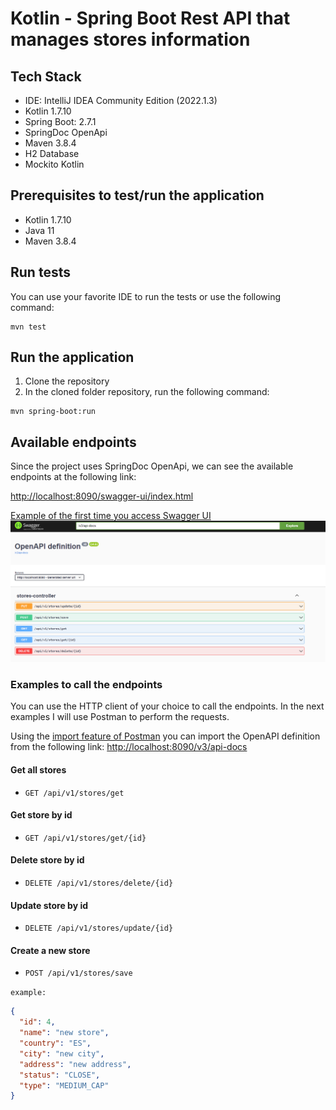 # Kotlin - Spring Boot Rest API that manages stores information

## Tech Stack
- IDE: IntelliJ IDEA Community Edition (2022.1.3)
- Kotlin 1.7.10
- Spring Boot: 2.7.1
- SpringDoc OpenApi
- Maven 3.8.4
- H2 Database
- Mockito Kotlin

## Prerequisites to test/run the application
- Kotlin 1.7.10
- Java 11
- Maven 3.8.4

## Run tests
You can use your favorite IDE to run the tests or use the following command:
```shell
mvn test
```

## Run the application
1. Clone the repository
2. In the cloned folder repository, run the following command:
```shell
mvn spring-boot:run
```

## Available endpoints
Since the project uses SpringDoc OpenApi, we can see the available endpoints at the following link:

[http://localhost:8090/swagger-ui/index.html](http://localhost:8090/swagger-ui/index.html)

[Example of the first time you access Swagger UI](./readme-resources/img/01-swagger-ui.png)
![Screenshot](/readme-resources/img/01-swagger-ui.png)

### Examples to call the endpoints
You can use the HTTP client of your choice to call the endpoints. In the next examples I will use Postman to perform the requests.

Using the [import feature of Postman](https://learning.postman.com/docs/getting-started/importing-and-exporting-data/) you can import the OpenAPI definition from the following link: [http://localhost:8090/v3/api-docs](http://localhost:8090/v3/api-docs)

#### Get all stores
- `GET /api/v1/stores/get`

#### Get store by id
- `GET /api/v1/stores/get/{id}`

#### Delete store by id
- `DELETE /api/v1/stores/delete/{id}`

#### Update store by id
- `DELETE /api/v1/stores/update/{id}`

#### Create a new store
- `POST /api/v1/stores/save`

`example:`
```json
{
  "id": 4,
  "name": "new store",
  "country": "ES",
  "city": "new city",
  "address": "new address",
  "status": "CLOSE",
  "type": "MEDIUM_CAP"
}
```

